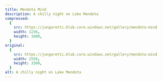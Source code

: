 ```yaml
---
title: Mendota Mind
description: A chilly night on Lake Mendota
compressed:
  {
    src: https://jungaretti.blob.core.windows.net/gallery/mendota-mind-preview.jpg,
    width: 1236,
    height: 1600,
  }
original:
  {
    src: https://jungaretti.blob.core.windows.net/gallery/mendota-mind.jpg,
    width: 2550,
    height: 3300,
  }
alt: A chilly night on Lake Mendota
---
```

